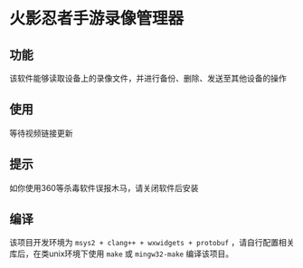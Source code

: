 # 火影忍者手游录像管理器
## 功能
该软件能够读取设备上的录像文件，并进行备份、删除、发送至其他设备的操作
## 使用
等待视频链接更新
## 提示
如你使用360等杀毒软件误报木马，请关闭软件后安装
## 编译
该项目开发环境为 `msys2 + clang++ + wxwidgets + protobuf` ，请自行配置相关库后，在类unix环境下使用 `make` 或 `mingw32-make` 编译该项目。
